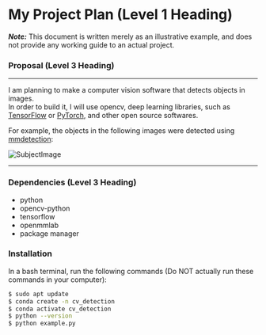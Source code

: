 # My Project Plan (Level 1 Heading)
***Note:*** This document is written merely as an illustrative example, and does not provide any working guide to an actual project.

### Proposal (Level 3 Heading)

---

I am planning to make a computer vision software that detects objects in images.  
In order to build it, I will use opencv, deep learning libraries, such as [TensorFlow](https://www.tensorflow.org/?hl=ko) or [PyTorch](https://pytorch.org/), and other open source softwares. 

For example, the objects in the following images were detected using [mmdetection](https://github.com/open-mmlab/mmdetection):

![SubjectImage](https://user-images.githubusercontent.com/12907710/137271636-56ba1cd2-b110-4812-8221-b4c120320aa9.png)

---

### Dependencies (Level 3 Heading)
- python
- opencv\-python
- tensorflow
- openmmlab
- package manager

### Installation
In a bash terminal, run the following commands (Do NOT actually run these commands in your computer):

```sh
$ sudo apt update
$ conda create -n cv_detection
$ conda activate cv_detection
$ python --version
$ python example.py
```

